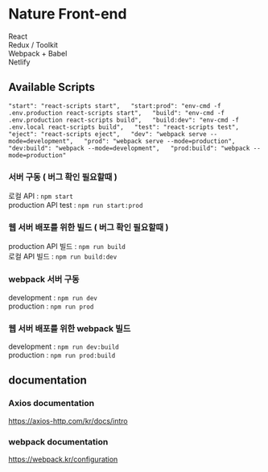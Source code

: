 # Nature Front-end
React   
Redux / Toolkit   
Webpack + Babel  
Netlify
## Available Scripts
`
    "start": "react-scripts start",  
    "start:prod": "env-cmd -f .env.production react-scripts start",  
    "build": "env-cmd -f .env.production react-scripts build",  
    "build:dev": "env-cmd -f .env.local react-scripts build",  
    "test": "react-scripts test",  
    "eject": "react-scripts eject",  
    "dev": "webpack serve --mode=development",  
    "prod": "webpack serve --mode=production",  
    "dev:build": "webpack --mode=development",  
    "prod:build": "webpack --mode=production"  
`
### 서버 구동  ( 버그 확인 필요할때 )
로컬 API : `npm start`  
production API test : `npm run start:prod`
### 웹 서버 배포를 위한 빌드 ( 버그 확인 필요할때 )
production API 빌드 : `npm run build`  
로컬 API 빌드 : `npm run build:dev`
### webpack 서버 구동
development : `npm run dev`  
production : `npm run prod`
### 웹 서버 배포를 위한 webpack 빌드
development : `npm run dev:build`  
production : `npm run prod:build`  

## documentation
### Axios documentation
https://axios-http.com/kr/docs/intro

### webpack documentation
https://webpack.kr/configuration